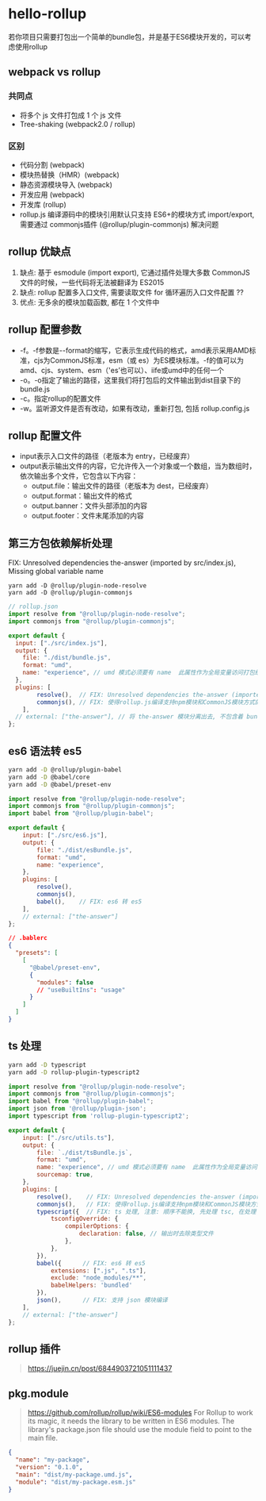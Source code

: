 # hello-rollup

若你项目只需要打包出一个简单的bundle包，并是基于ES6模块开发的，可以考虑使用rollup

## webpack vs rollup

### 共同点

* 将多个 js 文件打包成 1 个 js 文件
* Tree-shaking (webpack2.0 / rollup)

### 区别

* 代码分割 (webpack)
* 模块热替换（HMR）(webpack)
* 静态资源模块导入 (webpack)
* 开发应用 (webpack)
* 开发库 (rollup)
* rollup.js 编译源码中的模块引用默认只支持 ES6+的模块方式 import/export, 需要通过 commonjs插件 (@rollup/plugin-commonjs) 解决问题

## rollup 优缺点

1. 缺点: 基于 esmodule (import export), 它通过插件处理大多数 CommonJS 文件的时候，一些代码将无法被翻译为 ES2015
2. 缺点: rollup 配置多入口文件, 需要读取文件 for 循环遍历入口文件配置 ??
3. 优点: 无多余的模块加载函数, 都在 1 个文件中

## rollup 配置参数

* -f。-f参数是--format的缩写，它表示生成代码的格式，amd表示采用AMD标准，cjs为CommonJS标准，esm（或 es）为ES模块标准。-f的值可以为amd、cjs、system、esm（'es’也可以）、iife或umd中的任何一个
* -o。-o指定了输出的路径，这里我们将打包后的文件输出到dist目录下的bundle.js
* -c。指定rollup的配置文件
* -w。监听源文件是否有改动，如果有改动，重新打包, 包括 rollup.config.js

## rollup 配置文件

* input表示入口文件的路径（老版本为 entry，已经废弃）
* output表示输出文件的内容，它允许传入一个对象或一个数组，当为数组时，依次输出多个文件，它包含以下内容：
  * output.file：输出文件的路径（老版本为 dest，已经废弃）
  * output.format：输出文件的格式
  * output.banner：文件头部添加的内容
  * output.footer：文件末尾添加的内容

## 第三方包依赖解析处理

FIX: Unresolved dependencies the-answer (imported by src/index.js), Missing global variable name

```shell
yarn add -D @rollup/plugin-node-resolve
yarn add -D @rollup/plugin-commonjs
```

```js
// rollup.json
import resolve from "@rollup/plugin-node-resolve";
import commonjs from "@rollup/plugin-commonjs";

export default {
  input: ["./src/index.js"],
  output: {
    file: "./dist/bundle.js",
    format: "umd",
    name: "experience", // umd 模式必须要有 name  此属性作为全局变量访问打包结果
  },
  plugins: [
        resolve(),  // FIX: Unresolved dependencies the-answer (imported by src/index.js), Missing global variable name
        commonjs(), // FIX: 使得rollup.js编译支持npm模块和CommonJS模块方式的插件, 否则只支持 esm
    ], 
  // external: ["the-answer"], // 将 the-answer 模块分离出去, 不包含着 bundle.js 中, 表示是外部引用
};
```

## es6 语法转 es5

```sh
yarn add -D @rollup/plugin-babel
yarn add -D @babel/core
yarn add -D @babel/preset-env
```

```js
import resolve from "@rollup/plugin-node-resolve";
import commonjs from "@rollup/plugin-commonjs";
import babel from "@rollup/plugin-babel";

export default {
    input: ["./src/es6.js"],
    output: {
        file: "./dist/esBundle.js",
        format: "umd",
        name: "experience",
    },
    plugins: [
        resolve(),
        commonjs(),
        babel(),    // FIX: es6 转 es5
    ], 
    // external: ["the-answer"]
};
```

```json
// .bablerc
{
  "presets": [
    [
      "@babel/preset-env",
      {
        "modules": false
        // "useBuiltIns": "usage"
      }
    ]
  ]
}
```

## ts 处理

```sh
yarn add -D typescript
yarn add -D rollup-plugin-typescript2
```

```js
import resolve from "@rollup/plugin-node-resolve";
import commonjs from "@rollup/plugin-commonjs";
import babel from "@rollup/plugin-babel";
import json from '@rollup/plugin-json';
import typescript from 'rollup-plugin-typescript2';

export default {
    input: ["./src/utils.ts"],
    output: {
        file: `./dist/tsBundle.js`,
        format: "umd",
        name: "experience", // umd 模式必须要有 name  此属性作为全局变量访问打包结果
        sourcemap: true,
    },
    plugins: [
        resolve(),    // FIX: Unresolved dependencies the-answer (imported by src/index.js), Missing global variable name
        commonjs(),   // FIX: 使得rollup.js编译支持npm模块和CommonJS模块方式的插件, 否则只支持 esm
        typescript({  // FIX: ts 处理, 注意: 顺序不能换, 先处理 tsc, 在处理 babel
            tsconfigOverride: {
                compilerOptions: {
                    declaration: false, // 输出时去除类型文件
                },
            },
        }),
        babel({      // FIX: es6 转 es5
            extensions: [".js", ".ts"],
            exclude: "node_modules/**",
            babelHelpers: 'bundled'
        }),         
        json(),      // FIX: 支持 json 模块编译
    ],
    // external: ["the-answer"]
};
```

## rollup 插件

> <https://juejin.cn/post/6844903721051111437>

## pkg.module

> <https://github.com/rollup/rollup/wiki/ES6-modules>
> For Rollup to work its magic, it needs the library to be written in ES6 modules. The library's package.json file should use the module field to point to the main file.

```json
{
  "name": "my-package",
  "version": "0.1.0",
  "main": "dist/my-package.umd.js",
  "module": "dist/my-package.esm.js"
}
```

